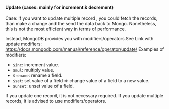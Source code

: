 #### Update (cases: mainly for increment & decrement)
Case: If you want to update multiple record , you could fetch the records, than make a change and the send the data back to Mongo. Nonetheless, this is not the most efficient way in terms of performance. 

Instead, MongoDB provides you with modifiers/operators.See Link with update modifiers: https://docs.mongodb.com/manual/reference/operator/update/
Examples of modifiers:
- `$inc`: increment value.
- `$mul`: multiply value.
- `$rename`: rename a field. 
- `$set`: set value of a field => change value of a field to a new value. 
- `$unset`: unset value of a field. 

If you update one record, it is not necessary required. If you update multiple records, it is advised to use modifiers/operators.


